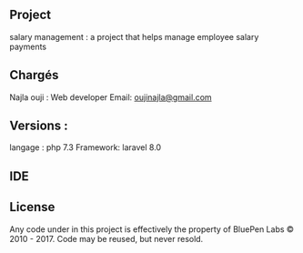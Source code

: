 
## Project

salary management : a project that helps manage employee salary payments

## Chargés 

Najla ouji : Web developer
Email: oujinajla@gmail.com

## Versions :

langage : php 7.3
Framework: laravel 8.0

## IDE


## License

Any code under in this project is effectively the
property of BluePen Labs © 2010 - 2017. Code may be
reused, but never resold.
